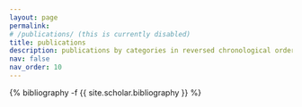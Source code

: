 ```yaml
---
layout: page
permalink: 
# /publications/ (this is currently disabled)
title: publications
description: publications by categories in reversed chronological order. generated by jekyll-scholar.
nav: false
nav_order: 10
---
```

<!-- _pages/publications.md -->
<div class="publications">

{% bibliography -f {{ site.scholar.bibliography }} %}

</div>
